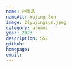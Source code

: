 ```yaml
---
name: 孙雨晶
nameAlt: Yujing Sun
image: 20yujingsun.jpeg
category: alumni
year: 2023
description: SSE
github:
homepage:
email:
---
```


